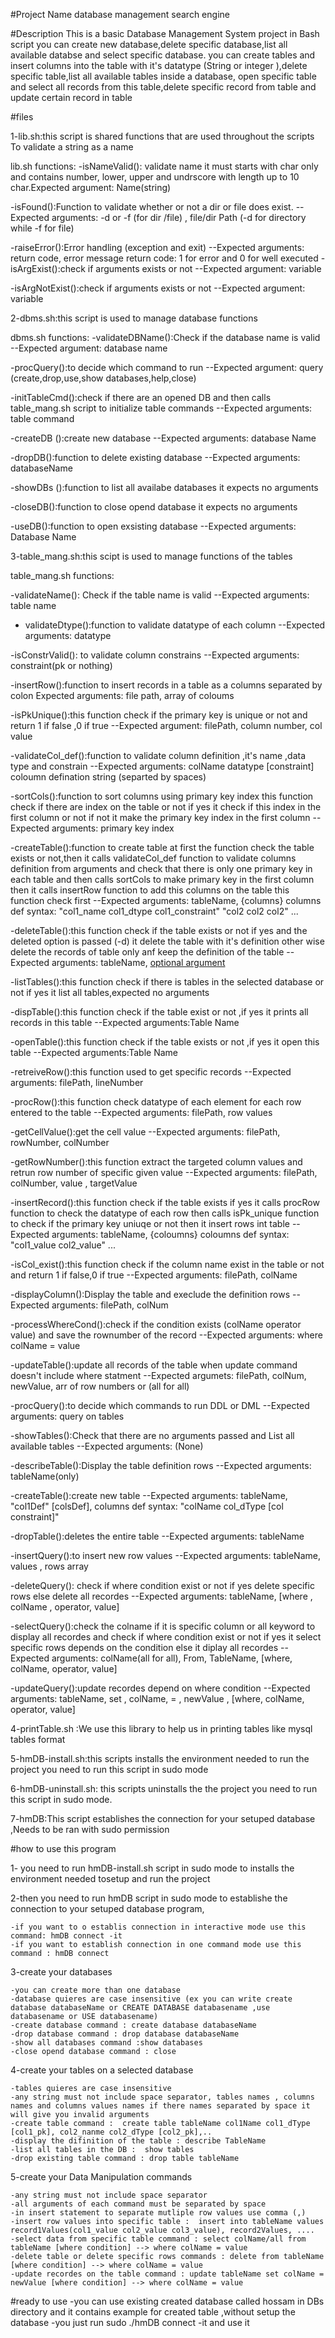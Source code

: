 #Project Name
database management search engine


#Description
This is a basic Database Management System project in Bash script
you can create new database,delete specific database,list all available databse
and select specific database.
you can create tables and insert columns into the table with it's datatype (String or integer ),delete specific table,list all available tables inside a database,
open specific table and select all records from this table,delete specific record from table
and update certain record in table

#files

1-lib.sh:this script is shared functions that are used throughout the scripts To validate a string as a name 

lib.sh functions:
-isNameValid(): validate name it must starts with char only and contains number, lower, upper and undrscore with length up to 10 char.Expected argument: Name(string)

-isFound():Function to validate whether or not a dir or file does exist.
    --Expected arguments: -d or -f (for dir /file) , file/dir Path
        (-d for directory while -f for file)

-raiseError():Error handling (exception and exit)
    --Expected arguments: return code, error message
    return code: 1 for error and 0 for well executed
-isArgExist():check if arguments exists or not 
    --Expected argument: variable

-isArgNotExist():check if arguments exists or not 
    --Expected argument: variable

2-dbms.sh:this script is used to manage database functions

dbms.sh functions:
-validateDBName():Check if the database name is valid
    --Expected argument: database name

-procQuery():to decide which command to run
    --Expected argument: query (create,drop,use,show databases,help,close)

-initTableCmd():check if there are an opened DB and then calls table_mang.sh script to initialize table commands
    --Expected arguments: table command

-createDB ():create new database
    --Expected arguments: database Name

-dropDB():function to delete existing database
    --Expected arguments: databaseName

-showDBs ():function to list all availabe databases it expects no arguments

-closeDB():function to close opend database it expects no arguments

-useDB():function to open exsisting database
    --Expected arguments: Database Name



3-table_mang.sh:this scipt is used to manage functions of the tables 

table_mang.sh functions:

-validateName(): Check if the table name is valid
    --Expected arguments: table name

- validateDtype():function to validate datatype of each column
    --Expected arguments:  datatype

-isConstrValid(): to validate column constrains
    --Expected arguments: constraint(pk or nothing)

-insertRow():function to insert records in a table as a columns separated by colon
Expected arguments: file path, array of coloums 

-isPkUnique():this function check if the primary key is unique or not and return 1 if false ,0 if true
    --Expected argument: filePath, column number, col value

-validateCol_def():function to validate column definition ,it's name ,data type and constrain
    --Expected arguments: colName datatype [constraint]
coloumn defination string (separted by spaces)

-sortCols():function to sort columns using primary key index
this function check if there are index on the table or not if yes it check if this index in the first column or not if not it make the primary key index in the first column
    --Expected arguments: primary key index

-createTable():function to create table
at first the function check the table exists or not,then it calls validateCol_def function to validate columns definition from arguments and check that there is only one primary key in each table and then calls sortCols to make primary key in the first column then it calls insertRow function to add this columns on the table
this function check first
    --Expected arguments: tableName, {columns}
    columns def syntax: "col1_name col1_dtype col1_constraint" "col2 col2 col2" ...
    
-deleteTable():this function check if the table exists or not if yes and the deleted option is passed (-d) it delete the table with it's definition other wise delete the records of table only anf keep the definition of the table
    --Expected arguments: tableName, [optional argument](-d)

-listTables():this function check if there is tables in the selected database or not if yes it list all tables,expected no arguments

-dispTable():this function check if the table exist or not ,if yes it prints all records in this table
    --Expected arguments:Table Name

-openTable():this function check if the table exists or not ,if yes it open this table
    --Expected arguments:Table Name

-retreiveRow():this function used to get specific records
    --Expected arguments: filePath, lineNumber


-procRow():this function check datatype of each element for each row entered to the table
    --Expected arguments: filePath, row values

-getCellValue():get the cell value 
    --Expected arguments: filePath, rowNumber, colNumber

 -getRowNumber():this function extract the targeted column values and retrun row number of specific given value
    --Expected arguments: filePath, colNumber, value , targetValue

-insertRecord():this function check if the table exists if yes it calls  procRow function to check the datatype of each row then calls isPk_unique function to check if the primary key uniuqe or not then it insert rows int table
    --Expected arguments: tableName, {coloumns}
    coloumns def syntax: "col1_value col2_value" ...

-isCol_exist():this function check if the column name exist in the table or not and return 1 if false,0 if true
    --Expected arguments: filePath, colName

-displayColumn():Display the table and execlude the definition rows
    --Expected arguments: filePath, colNum

-processWhereCond():check if the condition exists (colName operator value) and save the rownumber of the record
    --Expected arguments: where colName = value

-updateTable():update all records of the table when update command doesn't include where statment
    --Expected argumets: filePath, colNum, newValue, arr of row numbers or (all for all)

-procQuery():to decide which commands to run DDL or DML
    --Expected arguments: query on tables

-showTables():Check that there are no arguments passed and List all available tables
    --Expected arguments: (None)

-describeTable():Display the table definition rows
    --Expected arguments: tableName(only)

-createTable():create new table
    --Expected arguments: tableName, "col1Def" [colsDef],
     columns def syntax: "colName col_dType [col constraint]"

-dropTable():deletes the entire table 
    --Expected arguments: tableName

-insertQuery():to insert new row values
    --Expected arguments: tableName, values , rows array

-deleteQuery(): check if where condition exist or not if yes delete specific rows else delete all recordes
    --Expected arguments: tableName, [where , colName , operator, value]

-selectQuery():check the colname if it is specific column or all keyword to display all recordes and check if where condition exist or not if yes it select specific rows depends on the condition else it diplay all recordes
    --Expected arguments: colName(all for all), From, TableName, [where, colName, operator, value]

-updateQuery():update recordes depend on where condition
    --Expected arguments: tableName, set , colName, = , newValue , [where, colName, operator, value]

4-printTable.sh :We use this library to help us in printing tables like mysql tables format

5-hmDB-install.sh:this scripts installs the environment needed to run the project you need to run this script in sudo mode

6-hmDB-uninstall.sh: this scripts uninstalls the  the project you need to run this script in sudo mode. 

7-hmDB:This script establishes the connection for your setuped database ,Needs to be ran with sudo permission 

#how to use this program

1- you need to run hmDB-install.sh script in sudo mode to installs the environment needed tosetup and run the project

2-then you need to run hmDB script in sudo mode to establishe the connection to your setuped database program, 

    -if you want to o establis connection in interactive mode use this command: hmDB connect -it
    -if you want to establish connection in one command mode use this command : hmDB connect


3-create your databases 

    -you can create more than one database
    -database quieres are case insensitive (ex you can write create database databaseName or CREATE DATABASE databasename ,use databasename or USE databasename)
    -create database command : create database databaseName
    -drop database command : drop database databaseName
    -show all databases command :show databases
    -close opend database command : close

4-create your tables on a selected database
    
    -tables quieres are case insensitive 
    -any string must not include space separator, tables names , columns names and columns values names if there names separated by space it will give you invalid arguments 
    -create table command :  create table tableName col1Name col1_dType [col1_pk], col2_nanme col2_dType [col2_pk],..
    -display the difinition of the table : describe TableName 
    -list all tables in the DB :  show tables
    -drop existing table command : drop table tableName

5-create your Data Manipulation commands

    -any string must not include space separator
    -all arguments of each command must be separated by space 
    -in insert statement to separate mutliple row values use comma (,)
    -insert row values into specific table :  insert into tableName values record1Values(col1_value col2_value col3_value), record2Values, ....
    -select data from specific table command : select colName/all from tableName [where condition] --> where colName = value
    -delete table or delete specific rows commands : delete from tableName [where condition] --> where colName = value 
    -update recordes on the table command : update tableName set colName = newValue [where condition] --> where colName = value 

#ready to use 
-you can use existing created database called hossam in DBs directory and it contains example for created table ,without setup the database 
-you just run sudo ./hmDB connect -it and use it 


